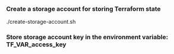 ### Create a storage account for storing Terraform state
./create-storage-account.sh

### Store storage account key in the environment variable: TF_VAR_access_key
